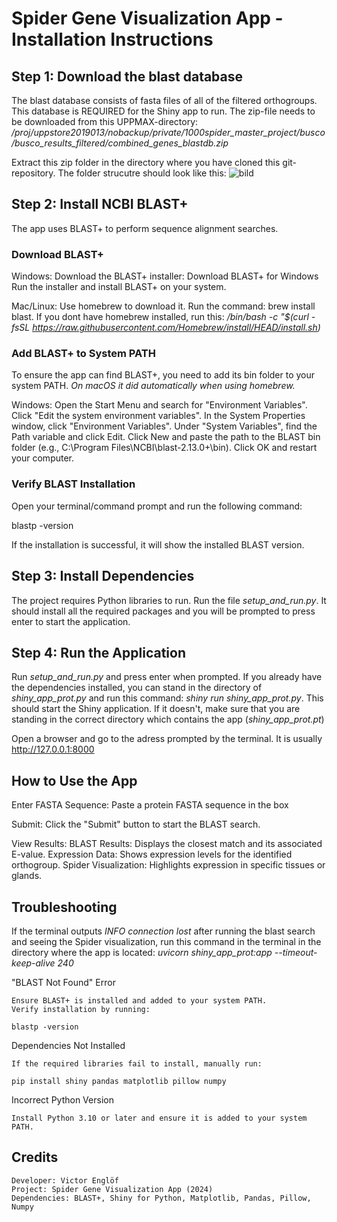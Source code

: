 # Spider Gene Visualization App - Installation Instructions

## Step 1: Download the blast database
The blast database consists of fasta files of all of the filtered orthogroups. This database is REQUIRED for the Shiny app to run. The zip-file needs to be downloaded from this UPPMAX-directory:
*/proj/uppstore2019013/nobackup/private/1000spider_master_project/busco/busco_results_filtered/combined_genes_blastdb.zip*

Extract this zip folder in the directory where you have cloned this git-repository.
The folder strucutre should look like this:
![bild](https://github.com/user-attachments/assets/b6c4f132-a02a-422b-8bd3-0387f10214b6)


## Step 2: Install NCBI BLAST+

The app uses BLAST+ to perform sequence alignment searches.
### Download BLAST+
Windows:
    Download the BLAST+ installer:
    Download BLAST+ for Windows
    Run the installer and install BLAST+ on your system.

Mac/Linux:
    Use homebrew to download it. Run the command:  brew install blast. If you dont have homebrew installed, run this: 
*/bin/bash -c "$(curl -fsSL https://raw.githubusercontent.com/Homebrew/install/HEAD/install.sh)*


### Add BLAST+ to System PATH

To ensure the app can find BLAST+, you need to add its bin folder to your system PATH. *On macOS it did automatically when using homebrew.*

Windows:
    Open the Start Menu and search for "Environment Variables".
    Click "Edit the system environment variables".
    In the System Properties window, click "Environment Variables".
    Under "System Variables", find the Path variable and click Edit.
    Click New and paste the path to the BLAST bin folder (e.g., C:\Program Files\NCBI\blast-2.13.0+\bin).
    Click OK and restart your computer.

    
### Verify BLAST Installation

Open your terminal/command prompt and run the following command:

blastp -version  

If the installation is successful, it will show the installed BLAST version.
## Step 3: Install Dependencies

The project requires Python libraries to run. 
Run the file *setup_and_run.py*. It should install all the required packages and you will be prompted to press enter to start the application.


## Step 4: Run the Application

Run *setup_and_run.py* and press enter when prompted. If you already have the dependencies installed, you can stand in the directory of *shiny_app_prot.py* and run this command: *shiny run shiny_app_prot.py*. 
This should start the Shiny application. If it doesn't, make sure that you are standing in the correct directory which contains the app (*shiny_app_prot.pt*)

Open a browser and go to the adress prompted by the terminal. It is usually http://127.0.0.1:8000 


## How to Use the App

Enter FASTA Sequence:
    Paste a protein FASTA sequence in the box

Submit:
    Click the "Submit" button to start the BLAST search.

View Results:
    BLAST Results: Displays the closest match and its associated E-value.
    Expression Data: Shows expression levels for the identified orthogroup.
    Spider Visualization: Highlights expression in specific tissues or glands.

## Troubleshooting

If the terminal outputs *INFO connection lost* after running the blast search and seeing the Spider visualization, run this command in the terminal in the directory where the app is located:
*uvicorn shiny_app_prot:app --timeout-keep-alive 240*


"BLAST Not Found" Error

    Ensure BLAST+ is installed and added to your system PATH.
    Verify installation by running:

    blastp -version  

Dependencies Not Installed

    If the required libraries fail to install, manually run:

    pip install shiny pandas matplotlib pillow numpy  

Incorrect Python Version

    Install Python 3.10 or later and ensure it is added to your system PATH.

## Credits

    Developer: Victor Englöf
    Project: Spider Gene Visualization App (2024)
    Dependencies: BLAST+, Shiny for Python, Matplotlib, Pandas, Pillow, Numpy
